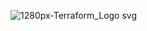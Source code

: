 ![1280px-Terraform_Logo svg](https://github.com/kushalpanchal181/enblitz-exercise-kushalpanchal/assets/148557115/b343e184-7a14-4f2a-9a10-cd742cec35a4)
